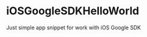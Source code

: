 iOSGoogleSDKHelloWorld
======================

Just simple app snippet for work with iOS Google SDK
